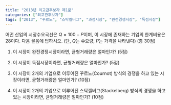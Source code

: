 ```yaml
---
title: "2013년 외교관후보자 제1문"
categories: ["외교관후보자"]
tags: ["2013", "꾸르노", "스탁켈버그", "과점시장", "완전경쟁시장", "독점시장"]
---
```


어떤 산업의 시장수요곡선은 $Q=100-P$이며, 이 시장에 존재하는 기업의 한계비용은 28이다. 다음 물음에 답하시오. (단, $Q$는 수요량, $P$는 가격을 나타낸다) (총 30점)

1) 이 시장이 완전경쟁시장이라면, 균형거래량은 얼마인가? (5점)

2) 이 시장이 독점시장이라면, 균형거래량은 얼마인가? (5점)

3) 이 시장이 2개의 기업으로 이루어진 꾸르노(Cournot) 방식의 경쟁을 하고 있는 시장이라면, 균형거래량은 얼마인가? (10점)

4) 이 시장이 2개의 기업으로 이루어진 스탁켈버그(Stackelberg) 방식의 경쟁을 하고 있는 시장이라면, 균형거래량은 얼마인가? (10점)
